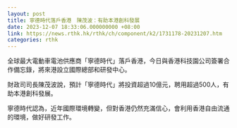 ```yaml
---
layout: post
title: 寧德時代落戶香港　陳茂波：有助本港創科發展
date: 2023-12-07 18:33:06.000000000 +08:00
link: https://news.rthk.hk/rthk/ch/component/k2/1731178-20231207.htm
categories: rthk
---
```


全球最大電動車電池供應商「寧德時代」落戶香港，今日與香港科技園公司簽署合作備忘錄，將來港設立國際總部和研發中心。

財政司司長陳茂波說，預計「寧德時代」將投資超過10億元，聘用超過500人，有助本港創科發展。

寧德時代認為，近年國際環境轉變，但對香港仍然充滿信心，會利用香港自由流通的環境，做好研發工作。
